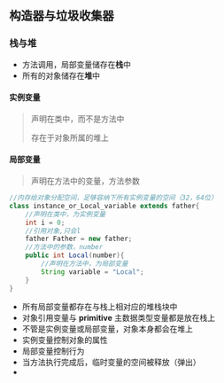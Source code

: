 ## 构造器与垃圾收集器

### 栈与堆

-   方法调用，局部变量储存在**栈**中
-   所有的对象储存在**堆**中

#### 实例变量

>   声明在类中，而不是方法中
>
>   存在于对象所属的堆上

#### 局部变量

>   声明在方法中的变量，方法参数

```java
//内存给对象分配空间，足够容纳下所有实例变量的空间（32，64位）
class instance_or_Local_variable extends father{
	//声明在类中，为实例变量
    int i = 0;
    //引用对象,只会l
    father Father = new father;
    //方法中的参数，number
    public int Local(number){
        //声明在方法中，为局部变量
        String variable = "Local";
    }
}
```

-   所有局部变量都存在与栈上相对应的堆栈块中
-   对象引用变量与 **primitive** 主数据类型变量都是放在栈上
-   不管是实例变量或局部变量，对象本身都会在堆上
-   实例变量控制对象的属性
-   局部变量控制行为
-   当方法执行完成后，临时变量的空间被释放（弹出）
-   


